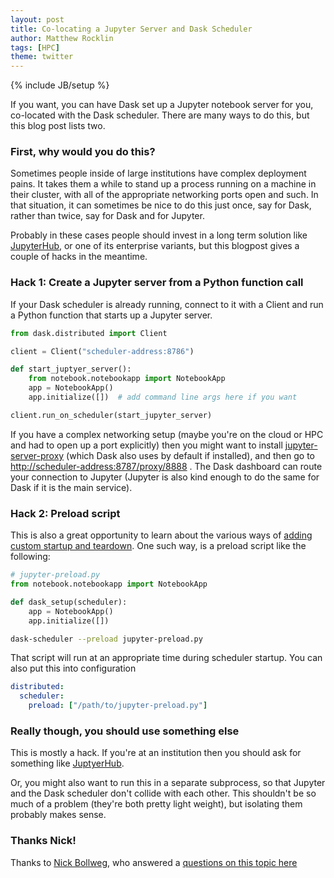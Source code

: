 ```yaml
---
layout: post
title: Co-locating a Jupyter Server and Dask Scheduler
author: Matthew Rocklin
tags: [HPC]
theme: twitter
---
```

{% include JB/setup %}

If you want, you can have Dask set up a Jupyter notebook server for you,
co-located with the Dask scheduler.  There are many ways to do this, but this
blog post lists two.

### First, why would you do this?

Sometimes people inside of large institutions have complex deployment pains.
It takes them a while to stand up a process running on a machine in their
cluster, with all of the appropriate networking ports open and such.
In that situation, it can sometimes be nice to do this just once, say for Dask,
rather than twice, say for Dask and for Jupyter.

Probably in these cases people should invest in a long term solution like
[JupyterHub](https://jupyter.org/hub),
or one of its enterprise variants,
but this blogpost gives a couple of hacks in the meantime.

### Hack 1: Create a Jupyter server from a Python function call

If your Dask scheduler is already running, connect to it with a Client and run
a Python function that starts up a Jupyter server.

```python
from dask.distributed import Client

client = Client("scheduler-address:8786")

def start_juptyer_server():
    from notebook.notebookapp import NotebookApp
    app = NotebookApp()
    app.initialize([])  # add command line args here if you want

client.run_on_scheduler(start_jupyter_server)
```

If you have a complex networking setup (maybe you're on the cloud or HPC and
had to open up a port explicitly) then you might want to install
[jupyter-server-proxy](https://jupyter-server-proxy.readthedocs.io/en/latest/)
(which Dask also uses by default if installed), and then go to
[http://scheduler-address:8787/proxy/8888](https://example.com) .  The Dask dashboard can route your
connection to Jupyter (Jupyter is also kind enough to do the same for Dask if
it is the main service).


### Hack 2: Preload script

This is also a great opportunity to learn about the various ways of [adding
custom startup and teardown](https://docs.dask.org/en/latest/setup/custom-startup.html).
One such way, is a preload script like the following:

```python
# jupyter-preload.py
from notebook.notebookapp import NotebookApp

def dask_setup(scheduler):
    app = NotebookApp()
    app.initialize([])
```

```bash
dask-scheduler --preload jupyter-preload.py
```

That script will run at an appropriate time during scheduler startup.  You can
also put this into configuration

```yaml
distributed:
  scheduler:
    preload: ["/path/to/jupyter-preload.py"]
```

### Really though, you should use something else

This is mostly a hack.  If you're at an institution then you should ask for
something like [JuptyerHub](https://jupyter.org/hub).

Or, you might also want to run this in a separate subprocess, so that Jupyter
and the Dask scheduler don't collide with each other.  This shouldn't be so
much of a problem (they're both pretty light weight), but isolating them
probably makes sense.

### Thanks Nick!

Thanks to [Nick Bollweg](https://github.com/bollwyvl), who answered a [questions on this topic here](https://github.com/jupyter/notebook/issues/4873)
